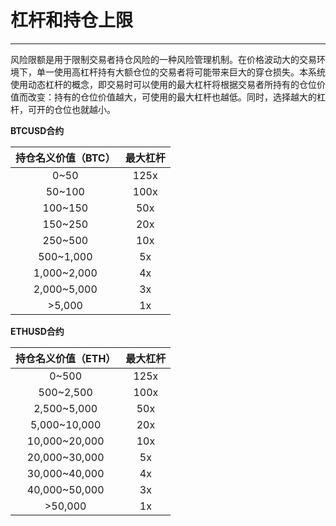 # 杠杆和持仓上限

------

风险限额是用于限制交易者持仓风险的一种风险管理机制。在价格波动大的交易环境下，单一使用高杠杆持有大额仓位的交易者将可能带来巨大的穿仓损失。本系统使用动态杠杆的概念，即交易时可以使用的最大杠杆将根据交易者所持有的仓位价值而改变：持有的仓位价值越大，可使用的最大杠杆也越低。同时，选择越大的杠杆，可开的仓位也就越小。

**BTCUSD合约**

| 持仓名义价值（BTC） | 最大杠杆 |
| :-----------------: | :------: |
|        0~50         |   125x   |
|       50~100        |   100x   |
|       100~150       |   50x    |
|       150~250       |   20x    |
|       250~500       |   10x    |
|      500~1,000      |    5x    |
|     1,000~2,000     |    4x    |
|     2,000~5,000     |    3x    |
|       \>5,000       |    1x    |

**ETHUSD合约**

| 持仓名义价值（ETH） | 最大杠杆 |
| :-----------------: | :------: |
|        0~500        |   125x   |
|      500~2,500      |   100x   |
|     2,500~5,000     |   50x    |
|    5,000~10,000     |   20x    |
|    10,000~20,000    |   10x    |
|    20,000~30,000    |    5x    |
|    30,000~40,000    |    4x    |
|    40,000~50,000    |    3x    |
|      \>50,000       |    1x    |



